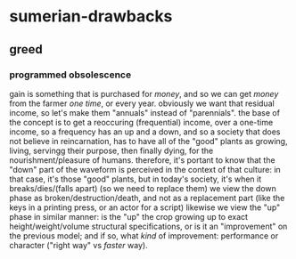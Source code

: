 # sumerian-drawbacks
## greed
### programmed obsolescence

gain is something that is purchased for *money*, and so we can get *money* from the farmer *one time*, or every year. obviously we want that residual income, so let's make them "annuals" instead of "parennials".
  the base of the concept is to get a reoccuring (frequential) income, over a one-time income, so a frequency has an up and a down, and so a society that does not believe in reincarnation, has to have all of the "good" plants as growing, living, servingg their purpose, then finally dying, for the nourishment/pleasure of humans.
    therefore, it's portant to know that the "down" part of the waveform is perceived in the context of that culture: in that case, it's those "good" plants, but in today's society, it's when it breaks/dies/(falls apart) (so we need to replace them)
      we view the down phase as broken/destruction/death, and not as a replacement part (like the keys in a printing press, or an actor for a script)
      likewise we view the "up" phase in similar manner: is the "up" the crop growing up to exact height/weight/volume structural specifications, or is it an "improvement" on the previous model; and if so, what *kind* of improvement: performance or character ("right way" vs *faster* way).